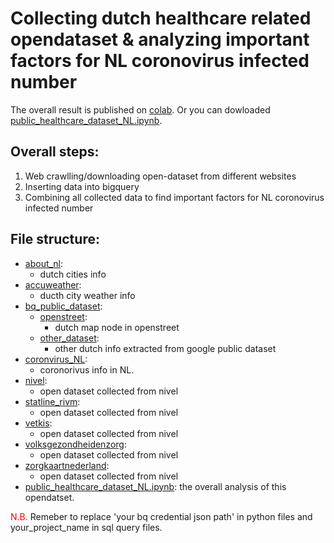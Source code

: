 # Collecting dutch healthcare related opendataset & analyzing important factors for NL coronovirus infected number

The overall result is published on [colab](https://colab.research.google.com/drive/1KJqXb5qk3vx3GvCpD5SxgwYkMbydu_N3). Or you can dowloaded [public_healthcare_dataset_NL.ipynb](public_healthcare_dataset_NL.ipynb).

## Overall steps:
1. Web crawlling/downloading open-dataset from different websites
2. Inserting data into bigquery
3. Combining all collected data to find important factors for NL coronovirus infected number

## File structure:
- [about_nl](about_nl):
  - dutch cities info
- [accuweather](accuweather):
  - ducth city weather info
- [bq_public_dataset](bq_public_dataset):
  - [openstreet](bq_public_dataset/openstreet):
    - dutch map node in openstreet
  - [other_dataset](bq_public_dataset/other_dataset):
    - other dutch info extracted from google public dataset
- [coronvirus_NL](coronvirus_NL):
  - coronorivus info in NL.
- [nivel](nivel):
  - open dataset collected from nivel
- [statline_rivm](statline_rivm):
  - open dataset collected from nivel
- [vetkis](vetkis):
  - open dataset collected from nivel
- [volksgezondheidenzorg](volksgezondheidenzorg):
  - open dataset collected from nivel
- [zorgkaartnederland](zorgkaartnederland):
  - open dataset collected from nivel
- [public_healthcare_dataset_NL.ipynb](public_healthcare_dataset_NL.ipynb): the overall analysis of this opendatset.

<span style="color:red"> N.B.</span> Remeber to replace 'your bq credential json path' in python files and your_project_name in sql query files.
